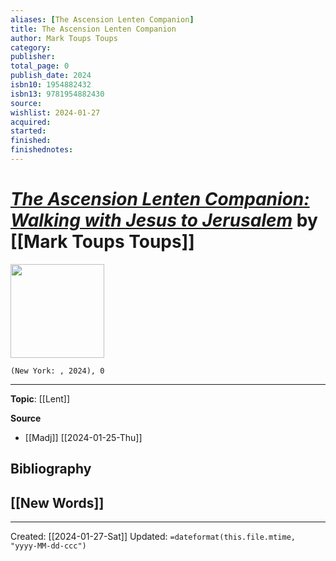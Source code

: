```yaml
---
aliases: [The Ascension Lenten Companion]
title: The Ascension Lenten Companion
author: Mark Toups Toups
category: 
publisher: 
total_page: 0
publish_date: 2024
isbn10: 1954882432
isbn13: 9781954882430
source: 
wishlist: 2024-01-27
acquired: 
started: 
finished: 
finishednotes: 
---
```

# *[The Ascension Lenten Companion: Walking with Jesus to Jerusalem]()* by [[Mark Toups Toups]]

<img src="http://books.google.com/books/content?id=QyZX0AEACAAJ&printsec=frontcover&img=1&zoom=1&source=gbs_api" width=150>

`(New York: , 2024), 0`



--- 
**Topic**: [[Lent]]

**Source**
- [[Madj]] [[2024-01-25-Thu]]

**Bibliography**
- 
 
**[[New Words]]**
- 

---
Created: [[2024-01-27-Sat]]
Updated: `=dateformat(this.file.mtime, "yyyy-MM-dd-ccc")`